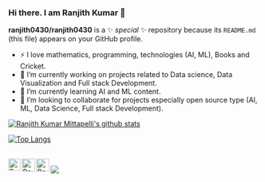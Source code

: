 ### Hi there. I am Ranjith Kumar 👋


**ranjith0430/ranjith0430** is a ✨ _special_ ✨ repository because its `README.md` (this file) appears on your GitHub profile.

- :zap: I love mathematics, programming, technologies (AI, ML), Books and Cricket.
- 🔭 I’m currently working on projects related to Data science, Data Visualization and Full stack Development.
- 🌱 I’m currently learning AI and ML content.
- 👯 I’m looking to collaborate for projects especially open source type (AI, ML, Data Science, Full stack Development).


[![Ranjith Kumar Mittapelli's github stats](https://github-readme-stats.vercel.app/api?username=ranjith0430&count_private=true&show_icons=true&theme=radical&hide_rank=false)](https://github.com/ranjith0430/github-readme-stats)

[![Top Langs](https://github-readme-stats.vercel.app/api/top-langs/?username=ranjith0430)](https://github.com/ranjith0430/github-readme-stats)


<br>
       <a href="https://www.linkedin.com/in/ranjith-kumar-mittapelli-927803112/">
    <img align="left" alt="Ranjith Kumar Mittapelli | Linkedin" width="24px" src="https://github.com/TheDudeThatCode/TheDudeThatCode/blob/master/Assets/Linkedin.svg" />
  </a>
  <a href="https://twitter.com/urtrulyranjith">
    <img align="left" alt="Ranjith Kumar Mittapelli | Twitter" width="26px" src="https://github.com/TheDudeThatCode/TheDudeThatCode/blob/master/Assets/Twitter.svg" />
  </a>
 
  <a href="mailto:ranjik1998@gmail.com">
    <img align="left" alt="Ranjith Kumar Mittapelli | Gmail" width="26px" src="https://github.com/TheDudeThatCode/TheDudeThatCode/blob/master/Assets/Gmail.svg" />
  </a>

![](https://komarev.com/ghpvc/?username=ranjith0430&color=dc143c)
